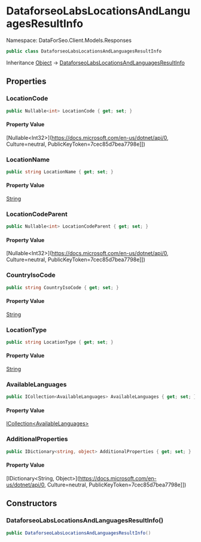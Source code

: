 # DataforseoLabsLocationsAndLanguagesResultInfo

Namespace: DataForSeo.Client.Models.Responses

```csharp
public class DataforseoLabsLocationsAndLanguagesResultInfo
```

Inheritance [Object](https://docs.microsoft.com/en-us/dotnet/api/Object) → [DataforseoLabsLocationsAndLanguagesResultInfo](./DataforseoLabsLocationsAndLanguagesResultInfo.md)

## Properties

### **LocationCode**

```csharp
public Nullable<int> LocationCode { get; set; }
```

#### Property Value

[Nullable&lt;Int32&gt;](https://docs.microsoft.com/en-us/dotnet/api/0, Culture=neutral, PublicKeyToken=7cec85d7bea7798e]])<br>

### **LocationName**

```csharp
public string LocationName { get; set; }
```

#### Property Value

[String](https://docs.microsoft.com/en-us/dotnet/api/String)<br>

### **LocationCodeParent**

```csharp
public Nullable<int> LocationCodeParent { get; set; }
```

#### Property Value

[Nullable&lt;Int32&gt;](https://docs.microsoft.com/en-us/dotnet/api/0, Culture=neutral, PublicKeyToken=7cec85d7bea7798e]])<br>

### **CountryIsoCode**

```csharp
public string CountryIsoCode { get; set; }
```

#### Property Value

[String](https://docs.microsoft.com/en-us/dotnet/api/String)<br>

### **LocationType**

```csharp
public string LocationType { get; set; }
```

#### Property Value

[String](https://docs.microsoft.com/en-us/dotnet/api/String)<br>

### **AvailableLanguages**

```csharp
public ICollection<AvailableLanguages> AvailableLanguages { get; set; }
```

#### Property Value

[ICollection&lt;AvailableLanguages&gt;](./AvailableLanguages.md)<br>

### **AdditionalProperties**

```csharp
public IDictionary<string, object> AdditionalProperties { get; set; }
```

#### Property Value

[IDictionary&lt;String, Object&gt;](https://docs.microsoft.com/en-us/dotnet/api/0, Culture=neutral, PublicKeyToken=7cec85d7bea7798e]])<br>

## Constructors

### **DataforseoLabsLocationsAndLanguagesResultInfo()**

```csharp
public DataforseoLabsLocationsAndLanguagesResultInfo()
```
